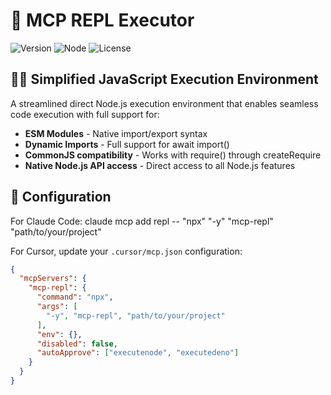 # 🚀 MCP REPL Executor

![Version](https://img.shields.io/badge/version-2.0.0-blue)
![Node](https://img.shields.io/badge/node-%3E%3D18.0.0-green)
![License](https://img.shields.io/badge/license-MIT-orange)

## 🧙‍♂️ Simplified JavaScript Execution Environment

A streamlined direct Node.js execution environment that enables seamless code execution with full support for:

- **ESM Modules** - Native import/export syntax
- **Dynamic Imports** - Full support for await import() 
- **CommonJS compatibility** - Works with require() through createRequire
- **Native Node.js API access** - Direct access to all Node.js features

## 🧩 Configuration

For Claude Code:
claude mcp add repl -- "npx" "-y" "mcp-repl" "path/to/your/project"

For Cursor, update your `.cursor/mcp.json` configuration:

```json
{
  "mcpServers": {
    "mcp-repl": {
      "command": "npx",
      "args": [
        "-y", "mcp-repl", "path/to/your/project"
      ],
      "env": {},
      "disabled": false,
      "autoApprove": ["executenode", "executedeno"]
    }
  }
}
```



